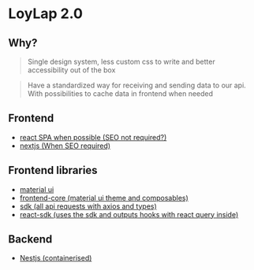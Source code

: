 # LoyLap 2.0

## Why?
> Single design system, less custom css to write and better accessibility out of the box 


> Have a standardized way for receiving and sending data to our api. With possibilities to cache data in frontend when needed

## Frontend
- [react SPA when possible (SEO not required?)](https://reactjs.org/)
- [nextjs (When SEO required)](https://nextjs.org/)


## Frontend libraries
- [material ui](https://mui.com)
- [frontend-core (material ui theme and composables)](https://github.com/Mayntri/frontend-core)
- [sdk (all api requests with axios and types)](https://github.com/Mayntri/sdk)
- [react-sdk (uses the sdk and outputs hooks with react query inside)](https://github.com/Mayntri/react-sdk)

## Backend 
- [Nestjs (containerised)](https://nestjs.com)